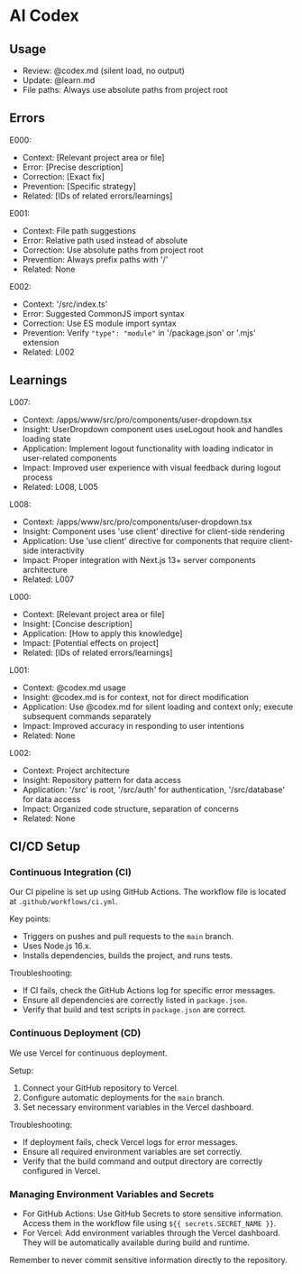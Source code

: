# AI Codex

## Usage

- Review: @codex.md (silent load, no output)
- Update: @learn.md
- File paths: Always use absolute paths from project root

## Errors

E000:

- Context: [Relevant project area or file]
- Error: [Precise description]
- Correction: [Exact fix]
- Prevention: [Specific strategy]
- Related: [IDs of related errors/learnings]

E001:

- Context: File path suggestions
- Error: Relative path used instead of absolute
- Correction: Use absolute paths from project root
- Prevention: Always prefix paths with '/'
- Related: None

E002:

- Context: '/src/index.ts'
- Error: Suggested CommonJS import syntax
- Correction: Use ES module import syntax
- Prevention: Verify `"type": "module"` in '/package.json' or '.mjs' extension
- Related: L002

## Learnings

L007:

- Context: /apps/www/src/pro/components/user-dropdown.tsx
- Insight: UserDropdown component uses useLogout hook and handles loading state
- Application: Implement logout functionality with loading indicator in user-related components
- Impact: Improved user experience with visual feedback during logout process
- Related: L008, L005

L008:

- Context: /apps/www/src/pro/components/user-dropdown.tsx
- Insight: Component uses 'use client' directive for client-side rendering
- Application: Use 'use client' directive for components that require client-side interactivity
- Impact: Proper integration with Next.js 13+ server components architecture
- Related: L007

L000:

- Context: [Relevant project area or file]
- Insight: [Concise description]
- Application: [How to apply this knowledge]
- Impact: [Potential effects on project]
- Related: [IDs of related errors/learnings]

L001:

- Context: @codex.md usage
- Insight: @codex.md is for context, not for direct modification
- Application: Use @codex.md for silent loading and context only; execute subsequent commands separately
- Impact: Improved accuracy in responding to user intentions
- Related: None

L002:

- Context: Project architecture
- Insight: Repository pattern for data access
- Application: '/src' is root, '/src/auth' for authentication, '/src/database' for data access
- Impact: Organized code structure, separation of concerns
- Related: None

## CI/CD Setup

### Continuous Integration (CI)

Our CI pipeline is set up using GitHub Actions. The workflow file is located at `.github/workflows/ci.yml`.

Key points:
- Triggers on pushes and pull requests to the `main` branch.
- Uses Node.js 16.x.
- Installs dependencies, builds the project, and runs tests.

Troubleshooting:
- If CI fails, check the GitHub Actions log for specific error messages.
- Ensure all dependencies are correctly listed in `package.json`.
- Verify that build and test scripts in `package.json` are correct.

### Continuous Deployment (CD)

We use Vercel for continuous deployment.

Setup:
1. Connect your GitHub repository to Vercel.
2. Configure automatic deployments for the `main` branch.
3. Set necessary environment variables in the Vercel dashboard.

Troubleshooting:
- If deployment fails, check Vercel logs for error messages.
- Ensure all required environment variables are set correctly.
- Verify that the build command and output directory are correctly configured in Vercel.

### Managing Environment Variables and Secrets

- For GitHub Actions: Use GitHub Secrets to store sensitive information. Access them in the workflow file using `${{ secrets.SECRET_NAME }}`.
- For Vercel: Add environment variables through the Vercel dashboard. They will be automatically available during build and runtime.

Remember to never commit sensitive information directly to the repository.
